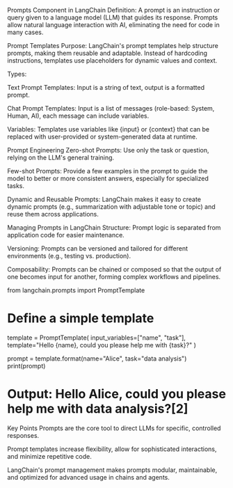 Prompts Component in LangChain
Definition: A prompt is an instruction or query given to a language model (LLM) that guides its response. Prompts allow natural language interaction with AI, eliminating the need for code in many cases.

Prompt Templates
Purpose: LangChain's prompt templates help structure prompts, making them reusable and adaptable. Instead of hardcoding instructions, templates use placeholders for dynamic values and context.

Types:

Text Prompt Templates: Input is a string of text, output is a formatted prompt.

Chat Prompt Templates: Input is a list of messages (role-based: System, Human, AI), each message can include variables.

Variables: Templates use variables like {input} or {context} that can be replaced with user-provided or system-generated data at runtime.

Prompt Engineering
Zero-shot Prompts: Use only the task or question, relying on the LLM's general training.

Few-shot Prompts: Provide a few examples in the prompt to guide the model to better or more consistent answers, especially for specialized tasks.

Dynamic and Reusable Prompts: LangChain makes it easy to create dynamic prompts (e.g., summarization with adjustable tone or topic) and reuse them across applications.

Managing Prompts in LangChain
Structure: Prompt logic is separated from application code for easier maintenance.

Versioning: Prompts can be versioned and tailored for different environments (e.g., testing vs. production).

Composability: Prompts can be chained or composed so that the output of one becomes input for another, forming complex workflows and pipelines.

from langchain.prompts import PromptTemplate

# Define a simple template
template = PromptTemplate(
    input_variables=["name", "task"],
    template="Hello {name}, could you please help me with {task}?"
)

prompt = template.format(name="Alice", task="data analysis")
print(prompt)
# Output: Hello Alice, could you please help me with data analysis?[2]
Key Points
Prompts are the core tool to direct LLMs for specific, controlled responses.

Prompt templates increase flexibility, allow for sophisticated interactions, and minimize repetitive code.

LangChain's prompt management makes prompts modular, maintainable, and optimized for advanced usage in chains and agents.


